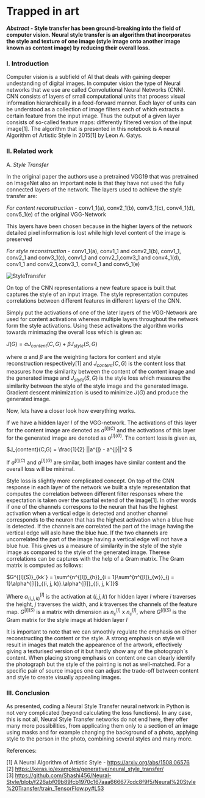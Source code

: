 # Trapped in art

***Abstract* - Style transfer has been ground-breaking into the field of computer vision. Neural style transfer is an algorithm that incorporates the style and texture of one image (style image onto another image known as content image) by reducing their overall loss.**

### I. Introduction

Computer vision is a subfield of AI that deals with gaining deeper undestanding of digital images. In computer vision the type of Neural networks that we use are called Convolutional Neural Networks (CNN). CNN consists of layers of small computational units that process visual information hierarchically in a feed-forward manner. Each layer of units can be understood as a collection of image filters each of which extracts a certain feature from the input image. Thus the output of a given layer consists of so-called feature maps: differently filtered version of the input image[1]. The algorithm that is presented in this notebook is A neural Algorithm of Artistic Style in 2015[1] by Leon A. Gatys.

### II. Related work

A. *Style Transfer*

In the original paper the authors use a pretrained VGG19 that was pretrained on ImageNet also an important note is that they have not used the fully connected layers of the network. The layers used to achieve the style transfer are:

*For content reconstruction* - conv1_1(a), conv2_1(b), conv3_1(c), conv4_1(d), conv5_1(e) of the original VGG-Network

This layers have been chosen because in the higher layers of the network detailed pixel information is lost while high level content of the image is preserved

*For style reconstruction* - conv1_1(a), conv1_1 and conv2_1(b), conv1_1, conv2_1 and conv3_1(c), conv1_1 and conv2_1,conv3_1 and conv4_1(d), conv1_1 and conv2_1,conv3_1, conv4_1 and conv5_1(e)

![StyleTransfer](https://miro.medium.com/max/4000/1*l8xUTM0it03UT1rQylo2-A.png)

On top of the CNN representations a new feature space is built that captures the style of an input image. The style representation computes correlations between different features in different layers of the CNN.

Simply put the activations of one of the later layers of the VGG-Network are used for content activations whereas multiple layers throughout the network form the style activations. Using these activaitons the algorithm works towards minimazing the overall loss which is given as:

$J(G) = \alpha$$J_{content}(C, G) + \beta$$J_{style}(S, G)$

where $\alpha$ and $\beta$ are the weighting factors for content and style reconstruction respectively[1] and $J_{content}(C, G)$ is the content loss that measures how the similarity 
between the content of the content image and the generated image and $J_{style}(S, G)$ is the style loss which measures the similarity between the style of the style image and the generated image. Gradient descent minimization is used to minimize $J(G)$ and produce the generated image.

Now, lets have a closer look how everything works.

If we have a hidden layer $l$ of the VGG-network. The activations of this layer for the content image are denoted as $a^{[l](C)}$ and the activations of this layer for the generated image are denoted as $a^{[l](G)}$. The content loss is given as,

$J_{content}(C,G) = \frac{1}{2} ||a^{[l](C)} - a^{[l](G)}||^2 $

If $a^{[l](C)}$ and $a^{[l](G)}$ are similar, both images have similar content and the overall loss will be minimal.

Style loss is slightly more complicated concept. On top of the CNN response in each layer of the network we built a style representation that computes the correlation between different filter responses where the expectation is taken over the spartial extend of the image[1]. In other words if one of the channels correspons to the neuran that has the highest activation when a vertical edge is detected and another channel corresponds to the neuron that has the highest activation when a blue hue is detected. If the channels are correlated the part of the image having the vertical edge will aslo have the blue hue. If the two channels are uncorrelated the part of the image having a vertical edge will not have a blue hue. This gives us a measure of similarity in the style of the style image as compared to the style of the generated image. Therese correlations can be captures with the help of a Gram matrix. The Gram matrix is computed as follows:

$G^{[l](S)}_{kk`} = \sum^{n^{[l]}_{h}}_{i = 1}\sum^{n^{[l]}_{w}}_{j = 1}\alpha^{[l]}_{(i, j, k)}.\alpha^{[l]}_{(i, j, k`)}$

Where $\alpha^{[l]}_{(i, j, k)}$ is the activation at $(i, j, k)$ for hidden layer $l$ where $i$ traverses the height, $j$ traverses the width, and $k$ traverses the channels of the feature map. $G^{[l](S)}$ is a matrix with dimension as $n^{[l]}_c$ x $n^{[l]}_c$, where $G^{[l](S)}$ is the Gram matrix for the style image at hidden layer $l$

It is important to note that we can smoothly regulate the emphasis on either reconstructing the content or the style. A strong emphasis on style will result in images that match the appearence of the artwork, effectively giving a texturised version of it but hardly show any of the photograph`s content. When placing strong emphasis on content one can clearly identify the photograph but the style of the painting is not as well-matched. For a specific pair of source images one can adjust the trade-off between content and style to create visually appealing images.

### III. Conclusion

As presented, coding a Neural Style Transfer neural network in Python is not very complicated (beyond calculating the loss functions). In any case, this is not all, Neural Style Transfer networks do not end here, they offer many more possibilities, from applicating them only to a section of an image using masks and for example changing the background of a photo, applying style to the person in the photo, combining several styles and many more.

References: 

[1] A Neural Algorithm of Artistic Style - https://arxiv.org/abs/1508.06576 <br>
[2] https://keras.io/examples/generative/neural_style_transfer/ <br>
[3] https://github.com/Shashi456/Neural-Style/blob/f226abf09b89fcb1970c167aaa666677cdc8f9f5/Neural%20Style%20Transfer/train_TensorFlow.py#L53 <br>
